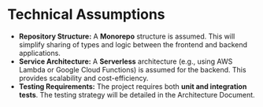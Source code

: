 # **Technical Assumptions**

* **Repository Structure:** A **Monorepo** structure is assumed. This will simplify sharing of types and logic between the frontend and backend applications.  
* **Service Architecture:** A **Serverless** architecture (e.g., using AWS Lambda or Google Cloud Functions) is assumed for the backend. This provides scalability and cost-efficiency.  
* **Testing Requirements:** The project requires both **unit and integration tests**. The testing strategy will be detailed in the Architecture Document.
